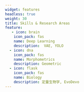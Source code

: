 ```yaml
---
widget: features
headless: true
weight: 30
title: Skills & Research Areas
feature:
   - icon: brain
    icon_pack: fas
    name: Deep Learning
    description:  VAE, YOLO
  - icon: dna
    icon_pack: fas
    name: Morphometrics
    description: Geometric 
  - icon: flask
    icon_pack: fas
    name: Biology
    description: 定量生物学, EvoDevo
---
```

